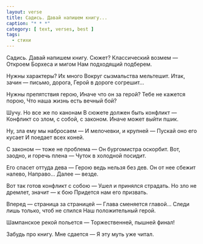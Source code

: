 ```yaml
---
layout: verse
title: Садись. Давай напишем книгу...
caption: "* * *"
category: [ text, verses, best ]
tags:
  - стихи
---
```

Садись. Давай напишем книгу.
Сюжет? Классический возмем —
Откроем Борхеса и мигом
Нам подходящий подберем.

<!--more-->

Нужны характеры? Их много
Вокруг сызмальства мельтешит.
Итак, зачин — письмо, дорога,
Герой в дороге согрешит...

Нужны препятствия герою,
Иначе что он за герой?
Тебе не кажется порою,
Что наша жизнь есть вечный бой?

Шучу. Но все же по канонам
В сюжете должен быть конфликт —
Конфликт со злом, с собой, с законом.
Иначе может выйти пшик.

Ну, зла ему мы набросаем —
И мелочевки, и крупней —
Пускай оно его кусает
И поедает всех коней.

С законом — тоже не проблема —
Он бургомистра оскорбит.
Вот, заодно, и горечь плена —
Чуток в холодной посидит.

Его спасет оттуда дева —
Герою ведь нельзя без дев.
Он от нее сбежит налево,
Направо... Далее — везде.

Вот так готов конфликт с собою —
Ушел и принялся страдать.
Но зло не дремлет, значит — к бою
Придется нам его призвать.

Вперед — страница за страницей —
Глава сменяется главой...
Следи лишь только, чтоб не спился
Наш положительный герой.

Шампанское рекой польется —
Торжественней, пышней финал!

Забудь про книгу. Мне сдается —
Я эту муть уже читал.
